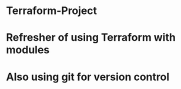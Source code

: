 # Terraform-Project
# Refresher of using Terraform with modules
# Also using git for version control
